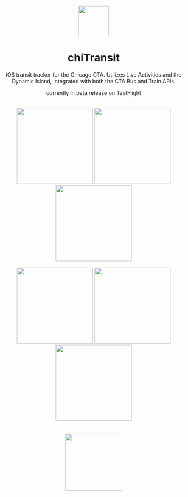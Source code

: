 <br />
<div align="center">
    <img src="https://github.com/cameronalberg/chiTransit/assets/28129732/ec1594b3-f587-43d7-8023-4f33328d163f" width="80" />
  </a>

  <h1 align="center">chiTransit</h3>
  <p> iOS transit tracker for the Chicago CTA. Utilizes Live Activities and the Dynamic Island, integrated with both the CTA Bus and Train APIs.</p>
  <p>currently in beta release on TestFlight</p>

</div>
<br />
<div align="center">
  <img src="https://github.com/cameronalberg/chiTransit/assets/28129732/7875c8a7-ba95-46dd-8362-8ef5a2f82b12" width="200" />
  <img src="https://github.com/cameronalberg/chiTransit/assets/28129732/c381d64b-52db-4b6a-8fdf-231719821ebd" width="200" />
  <img src="https://github.com/cameronalberg/chiTransit/assets/28129732/8dbc1b7a-395d-4a7e-8499-73821279aff8" width="200" />
</div>
<br />
<div align="center">
  <img src="https://github.com/cameronalberg/chiTransit/assets/28129732/7e13eee1-8d46-4e24-9ec8-b05639220ffa" width="200" />
  <img src="https://github.com/cameronalberg/chiTransit/assets/28129732/55392051-30a0-43dd-b633-83aca902f431" width="200" />
  <img src="https://github.com/cameronalberg/chiTransit/assets/28129732/ac9c4a1d-a971-45cb-a4c3-443df4602ce8" width="200" />
</div>
<br />
<br />
<div align="center">
  <img src="https://github.com/cameronalberg/chiTransit/assets/28129732/9a17aa46-0d6f-4b61-9d90-094977290cb4" width="150" />
</div>



